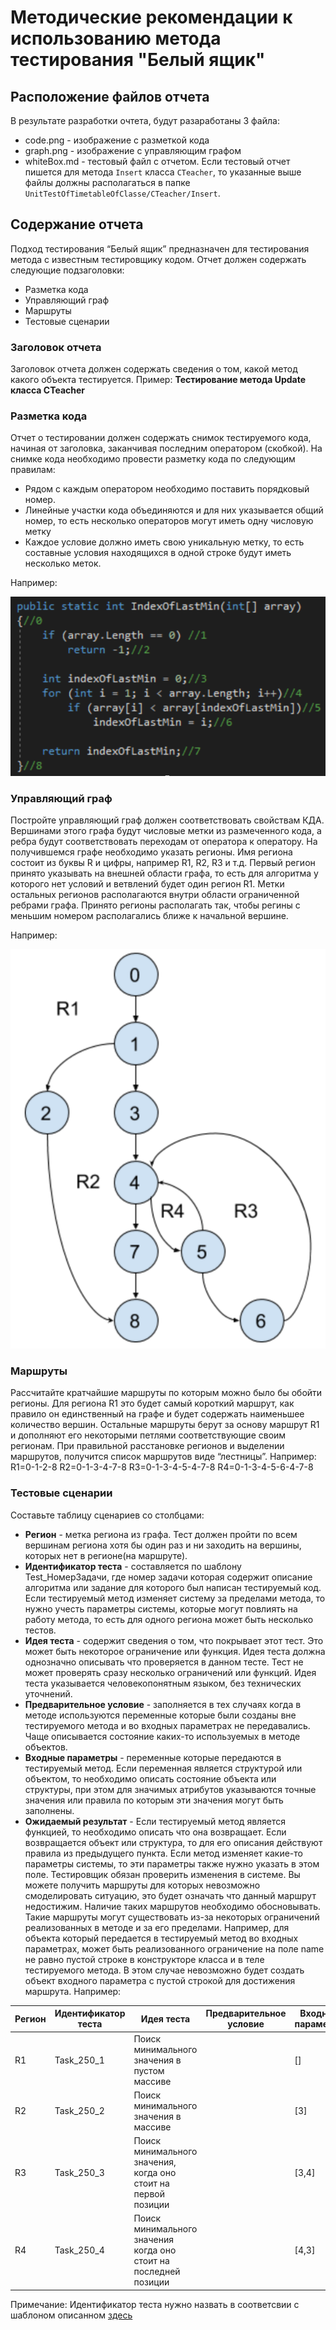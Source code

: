 # Методические рекомендации к использованию метода тестирования "Белый ящик"
## Расположение файлов отчета
В результате разработки очтета, будут разаработаны 3 файла:
- code.png - изображение с разметкой кода
- graph.png - изображение с управляющим графом
- whiteBox.md - тестовый файл с отчетом.
Если тестовый отчет пишется для метода `Insert` класса `CTeacher`, то указанные выше файлы должны располагаться в папке `UnitTestOfTimetableOfClasse/CTeacher/Insert`.
## Содержание отчета
Подход тестирования “Белый ящик” предназначен для тестирования метода с известным тестировщику кодом. Отчет должен содержать следующие подзаголовки:
   - Разметка кода
   - Управляющий граф
   - Маршруты
   - Тестовые сценарии
### Заголовок отчета
Заголовок отчета должен содержать сведения о том, какой метод какого объекта тестируется. Пример: **Тестирование метода Update класса CTeacher**
### Разметка кода
Отчет о тестировании должен содержать снимок тестируемого кода, начиная от заголовка, заканчивая последним оператором (скобкой). На снимке кода необходимо провести разметку кода по следующим правилам:
   - Рядом с каждым оператором необходимо поставить порядковый номер.
   - Линейные участки кода объединяются и для них указывается общий номер, то есть несколько операторов могут иметь одну числовую метку
   - Каждое условие должно иметь свою уникальную метку, то есть составные условия находящихся в одной строке будут иметь несколько меток.

Например:

![alt text](CODE.PNG "Разметка кода")
### Управляющий граф
Постройте управляющий граф должен соответствовать свойствам КДА. Вершинами этого графа будут числовые метки из размеченного кода, а ребра будут соответствовать переходам от оператора к оператору. На получившемся графе необходимо указать регионы. Имя региона состоит из буквы R и цифры, например R1, R2, R3 и т.д. Первый регион принято указывать на внешней области графа, то есть для алгоритма у которого нет условий и ветвлений будет один регион R1. Метки остальных регионов располагаются внутри области ограниченной ребрами графа. Принято регионы располагать так, чтобы регины с меньшим номером располагались ближе к начальной вершине.

Например:

![alt text](GRAPH.PNG "Управляющий граф")
### Маршруты
Рассчитайте кратчайшие маршруты по которым можно было бы обойти регионы. Для региона R1 это будет самый короткий маршрут, как правило он единственный на графе и будет содержать наименьшее количество вершин. Остальные маршруты берут за основу маршрут R1 и дополняют его некоторыми петлями соответствующие своим регионам. При правильной расстановке регионов и выделении маршрутов, получится список маршрутов виде “лестницы”.
Например:
R1=0-1-2-8
R2=0-1-3-4-7-8
R3=0-1-3-4-5-4-7-8
R4=0-1-3-4-5-6-4-7-8
### Тестовые сценарии
Составьте таблицу сценариев со столбцами:
   - **Регион** - метка региона из графа. Тест должен пройти по всем вершинам региона хотя бы один раз и ни заходить на вершины, которых нет в регионе(на маршруте).
   - **Идентификатор теста** - составляется по шаблону Test_НомерЗадачи, где номер задачи которая содержит описание алгоритма или задание для которого был написан тестируемый код. Если тестируемый метод изменяет систему за пределами метода, то нужно учесть параметры системы, которые могут повлиять на работу метода, то есть для одного региона может быть несколько тестов.
   - **Идея теста** - содержит сведения о том, что покрывает этот тест. Это может быть некоторое ограничение или функция. Идея теста должна однозначно описывать что проверяется в данном тесте. Тест не может проверять сразу несколько ограничений или функций. Идея теста указывается человекопонятным языком, без технических уточнений. 
   - **Предварительное условие** - заполняется в тех случаях когда в методе используются переменные которые были созданы вне тестируемого метода и во входных параметрах не передавались. Чаще описывается состояние каких-то используемых в методе объектов.
   - **Входные параметры** - переменные которые передаются в тестируемый метод. Если переменная является структурой или объектом, то необходимо описать состояние объекта или структуры, при этом для значимых атрибутов указываются точные значения или правила по которым эти значения могут быть заполнены.
   - **Ожидаемый результат** - Если тестируемый метод является функцией, то необходимо описать что она возвращает. Если возвращается объект или структура, то для его описания действуют правила из предыдущего пункта. Если метод изменяет какие-то параметры системы, то эти параметры также нужно указать в этом поле. Тестировщик обязан проверить изменения в системе.
Вы можете получить маршруты для которых невозможно смоделировать ситуацию, это будет означать что данный маршрут недостижим. Наличие таких маршрутов необходимо обосновывать. Такие маршруты могут существовать из-за некоторых ограничений реализованных в методе и за его пределами. Например, для объекта который передается в тестируемый метод во входных параметрах, может быть реализованного ограничение на поле name не равно пустой строке в конструкторе класса и в теле тестируемого метода. В этом случае невозможно будет создать объект входного параметра с пустой строкой для достижения маршрута.
Например:

|Регион|Идентификатор теста|Идея теста|Предварительное условие|Входные параметры|Ожидаемый результат|
| --- | --- | --- | --- | --- | --- |
|R1|Task_250_1|Поиск минимального значения в пустом массиве||[]|-1|
|R2|Task_250_2|Поиск минимального значения в массиве||[3]|0|
|R3|Task_250_3|Поиск минимального значения, когда оно стоит на первой позиции||[3,4]|0|
|R4|Task_250_4|Поиск минимального значения когда оно стоит на последней позиции||[4,3]|1|

Примечание: Идентификатор теста нужно назвать в соответсвии с шаблоном описанном [здесь](/Docs/Unit-test/README.md)
